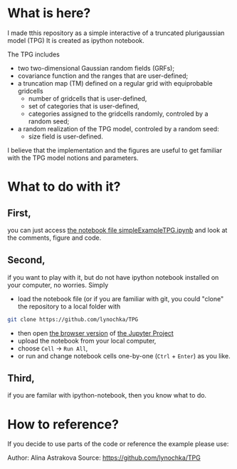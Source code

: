 # What is here?

I made tthis repository as a simple interactive of a truncated plurigaussian model (TPG)
It is created as ipython notebook.

The TPG includes 
* two two-dimensional Gaussian random fields (GRFs);
* covariance function and the ranges that are user-defined;
* a truncation map (TM) defined on a regular grid with equiprobable gridcells
  + number of gridcells that is user-defined,
  + set of categories that is user-defined,
  + categories assigned to the gridcells randomly, controled by a random seed;
* a random realization of the TPG model, controled by a random seed:
  + size field is user-defined.

I believe that the implementation and the figures are useful to get familiar with the TPG model notions and parameters.

# What to do with it?

## First, 
you can just access [the notebook file simpleExampleTPG.ipynb](https://github.com/lynochka/TPG/blob/master/simpleExampleTPG.ipynb) and look at the comments, figure and code.

## Second, 
if you want to play with it, but do not have ipython notebook installed on your computer, no worries.
Simply
* load the notebook file (or if you are familiar with git, you could "clone" the repository to a local folder with
```sh
git clone https://github.com/lynochka/TPG
```
* then open [the browser version](https://try.jupyter.org/) of [the Jupyter Project ](https://jupyter.org/)
* upload the notebook from your local computer,
* choose `Cell` -> `Run All`,
* or run and change notebook cells one-by-one (`Ctrl` + `Enter`) as you like.

## Third,
if you are familar with ipython-notebook, then you know what to do.

# How to reference?

If you decide to use parts of the code or reference the example please use:

Author: Alina Astrakova
Source: https://github.com/lynochka/TPG

  
